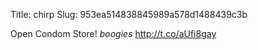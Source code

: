 Title: chirp
Slug: 953ea514838845989a578d1488439c3b

Open Condom Store! *boogies* <a href="http://t.co/aUfi8gay">http://t.co/aUfi8gay</a>
